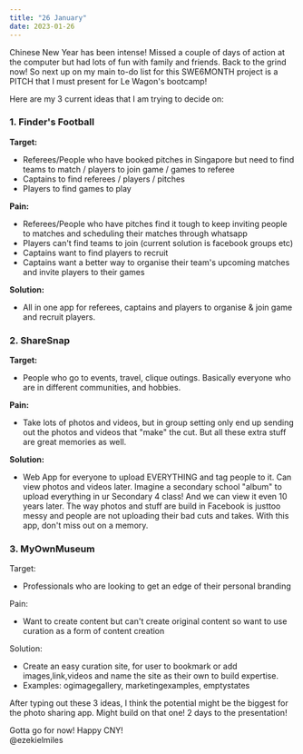 ```yaml
---
title: "26 January"
date: 2023-01-26
---
```


Chinese New Year has been intense! Missed a couple of days of action at the computer but had lots of fun with family and friends. Back to the grind now! So next up on my main to-do list for this SWE6MONTH project is a PITCH that I must present for Le Wagon's bootcamp!

Here are my 3 current ideas that I am trying to decide on:

### 1. Finder's Football

**Target:**

- Referees/People who have booked pitches in Singapore but need to find teams to match / players to join game / games to referee
- Captains to find referees / players / pitches
- Players to find games to play

**Pain:**

- Referees/People who have pitches find it tough to keep inviting people to matches and scheduling their matches through whatsapp
- Players can't find teams to join (current solution is facebook groups etc)
- Captains want to find players to recruit
- Captains want a better way to organise their team's upcoming matches and invite players to their games

**Solution:**

- All in one app for referees, captains and players to organise & join game and recruit players.


### 2. ShareSnap

**Target:**

- People who go to events, travel, clique outings. Basically everyone who are in different communities, and hobbies.

**Pain:**

- Take lots of photos and videos, but in group setting only end up sending out the photos and videos that "make" the cut. But all these extra stuff are great memories as well.

**Solution:**

- Web App for everyone to upload EVERYTHING and tag people to it. Can view photos and videos later. Imagine a secondary school "album" to upload everything in ur Secondary 4 class! And we can view it even 10 years later. The way photos and stuff are build in Facebook is justtoo messy and people are not uploading their bad cuts and takes. With this app, don't miss out on a memory.

### 3. MyOwnMuseum

Target:

- Professionals who are looking to get an edge of their personal branding

Pain:

- Want to create content but can't create original content so want to use curation as a form of content creation

Solution:

- Create an easy curation site, for user to bookmark or add images,link,videos and name the site as their own to build expertise.
- Examples: ogimagegallery, marketingexamples, emptystates

After typing out these 3 ideas, I think the potential might be the biggest for the photo sharing app. Might build on that one! 2 days to the presentation!

Gotta go for now!
Happy CNY!  
@ezekielmiles
